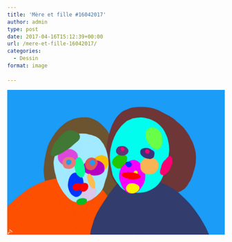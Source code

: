 ```yaml
---
title: 'Mère et fille #16042017'
author: admin
type: post
date: 2017-04-16T15:12:39+00:00
url: /mere-et-fille-16042017/
categories:
  - Dessin
format: image

---
```

![Mère et fille #16042017](./Mere_et_fille.jpg)